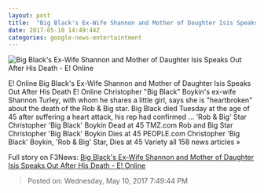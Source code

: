 ```yaml
---
layout: post
title:  "Big Black's Ex-Wife Shannon and Mother of Daughter Isis Speaks Out After His Death - E! Online"
date: 2017-05-10 14:49:44Z
categories: google-news-entertaintment
---
```


![Big Black's Ex-Wife Shannon and Mother of Daughter Isis Speaks Out After His Death - E! Online](http://akns-images.eonline.com/eol_images/Entire_Site/2017410/rs_600x600-170510082730-600-ChrisShannonBoykin-MK051017.jpg?downsize=450:*&crop=450:350;left,top)

E! Online Big Black's Ex-Wife Shannon and Mother of Daughter Isis Speaks Out After His Death E! Online Christopher "Big Black" Boykin's ex-wife Shannon Turley, with whom he shares a little girl, says she is "heartbroken" about the death of the Rob & Big star. Big Black died Tuesday at the age of 45 after suffering a heart attack, his rep had confirmed ... 'Rob & Big' Star Christopher 'Big Black' Boykin Dead at 45 TMZ.com Rob and Big Star Christopher 'Big Black' Boykin Dies at 45 PEOPLE.com Christopher 'Big Black' Boykin, 'Rob & Big' Star, Dies at 45 Variety all 158 news articles »


Full story on F3News: [Big Black's Ex-Wife Shannon and Mother of Daughter Isis Speaks Out After His Death - E! Online](http://www.f3nws.com/n/tThsyD)

> Posted on: Wednesday, May 10, 2017 7:49:44 PM
